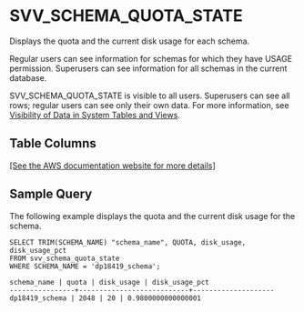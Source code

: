 # SVV\_SCHEMA\_QUOTA\_STATE<a name="r_SVV_SCHEMA_QUOTA_STATE"></a>

Displays the quota and the current disk usage for each schema\.

Regular users can see information for schemas for which they have USAGE permission\. Superusers can see information for all schemas in the current database\.

SVV\_SCHEMA\_QUOTA\_STATE is visible to all users\. Superusers can see all rows; regular users can see only their own data\. For more information, see [Visibility of Data in System Tables and Views](c_visibility-of-data.md)\.

## Table Columns<a name="r_SVV_SCHEMA_QUOTA_STATE-table-columns"></a>

[\[See the AWS documentation website for more details\]](http://docs.aws.amazon.com/redshift/latest/dg/r_SVV_SCHEMA_QUOTA_STATE.html)

## Sample Query<a name="r_SVV_SCHEMA_QUOTA_STATE-sample-query"></a>

The following example displays the quota and the current disk usage for the schema\.

```
SELECT TRIM(SCHEMA_NAME) "schema_name", QUOTA, disk_usage, disk_usage_pct 
FROM svv_schema_quota_state 
WHERE SCHEMA_NAME = 'dp18419_schema';

schema_name | quota | disk_usage | disk_usage_pct
----------------+---------------------------+--------------------
dp18419_schema | 2048 | 20 | 0.9800000000000001
```